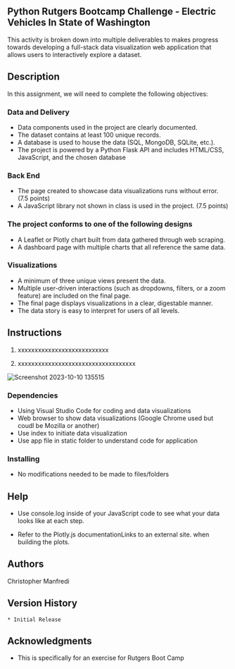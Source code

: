 ## Python Rutgers Bootcamp Challenge - Electric Vehicles In State of Washington

This activity is broken down into multiple deliverables to makes progress towards developing a full-stack data visualization web application that allows users to interactively explore a dataset.

## Description

In this assignment, we will need to complete the following objectives: 

### Data and Delivery 

* Data components used in the project are clearly documented. 
* The dataset contains at least 100 unique records. 
* A database is used to house the data (SQL, MongoDB, SQLite, etc.). 
* The project is powered by a Python Flask API and includes HTML/CSS, JavaScript, and the chosen database
  
### Back End 

* The page created to showcase data visualizations runs without error. (7.5 points)
* A JavaScript library not shown in class is used in the project. (7.5 points)

### The project conforms to one of the following designs

* A Leaflet or Plotly chart built from data gathered through web scraping.
* A dashboard page with multiple charts that all reference the same data.
  
### Visualizations 

* A minimum of three unique views present the data. 
* Multiple user-driven interactions (such as dropdowns, filters, or a zoom feature) are included on the final page. 
* The final page displays visualizations in a clear, digestable manner. 
* The data story is easy to interpret for users of all levels.
  
## Instructions

1. xxxxxxxxxxxxxxxxxxxxxxxxxxx

2. xxxxxxxxxxxxxxxxxxxxxxxxxxxxxxxxxxx

  ![Screenshot 2023-10-10 135515](https://github.com/Connextstrategy/belly-button-challenge/assets/18508699/c6518639-4f51-479c-846b-9ab7704f41a8)




### Dependencies

* Using Visual Studio Code for coding and data visualizations
* Web browser to show data visualizations (Google Chrome used but coudl be Mozilla or another)
* Use index to initiate data visualization
* Use app file in static folder to understand code for application

### Installing

* No modifications needed to be made to files/folders

## Help

* Use console.log inside of your JavaScript code to see what your data looks like at each step.

* Refer to the Plotly.js documentationLinks to an external site. when building the plots.

## Authors

Christopher Manfredi

## Version History

    * Initial Release

## Acknowledgments

* This is specifically for an exercise for Rutgers Boot Camp 
